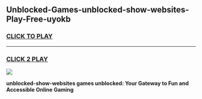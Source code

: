 
## Unblocked-Games-unblocked-show-websites-Play-Free-uyokb
<h3>
<a href="https://premium76.site?title=unblocked-show-websites&ref=21A">CLICK TO PLAY</a></h3>
<hr>

<h3>
<a href="https://premium76.site?title=unblocked-show-websites&ref=21A">CLICK 2 PLAY</a>
  
</h3>

<a href="https://premium76.site?title=unblocked-show-websites&ref=21A"><img src="https://clearcache.store/games.png"></a>


**unblocked-show-websites games unblocked: Your Gateway to Fun and Accessible Online Gaming**

